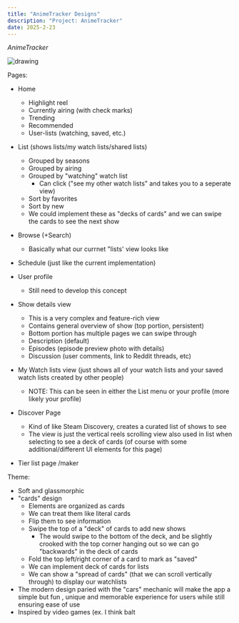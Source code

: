 ```yaml
---
title: "AnimeTracker Designs"
description: "Project: AnimeTracker"
date: 2025-2-23
---
```


*AnimeTracker*

<img src="/blog/koyomidevlogs/post-49/animetracker-designs.jpg" alt="drawing" style="max-height: 800px; width: auto">

Pages:
- Home
    -  Highlight reel
    -  Currently airing (with check marks)
    -  Trending
    -  Recommended
    -  User-lists (watching, saved, etc.)
- List (shows lists/my watch lists/shared lists)
    -  Grouped by seasons
    -  Grouped by airing
    -  Grouped by "watching" watch list
        - Can click ("see my other watch lists" and takes you to a seperate view)
    -  Sort by favorites
    -  Sort by new
    -  We could implement these as "decks of cards" and we can swipe the cards to see the next show
- Browse (+Search)
    -  Basically what our currnet "lists' view looks like
- Schedule (just like the current implementation)
- User profile
    -  Still need to develop this concept

- Show details view
    -  This is a very complex and feature-rich view
    -  Contains general overview of show (top portion, persistent)
    -  Bottom portion has multiple pages we can swipe through
    -  Description (default)
    -  Episodes (episode preview photo with details)
    -  Discussion (user comments, link to Reddit threads, etc)
- My Watch lists view (just shows all of your watch lists and your saved watch lists created by other people)
    -  NOTE: This can be seen in either the List menu or your profile (more likely your profile)
- Discover Page
    -  Kind of like Steam Discovery, creates a curated list of shows to see
    -  The view is just the vertical reels scrolling view also used in list when selecting to see a deck of cards (of course with some additional/different UI elements for this page)
- Tier list page /maker

Theme:
- Soft and glassmorphic
- "cards" design
    -  Elements are organized as cards
    -  We can treat them like literal cards
    -  Flip them to see information
    -  Swipe the top of a "deck" of cards to add new shows
        - The would swipe to the bottom of the deck, and be slightly crooked with the top corner hanging out so we can go "backwards" in the deck of cards
    -  Fold the top left/right corner of a card to mark as "saved"
    -  We can implement deck of cards for lists
    -  We can show a "spread of cards" (that we can scroll vertically through) to display our watchlists
- The modern design paried with the "cars" mechanic will make the app a simple but fun , unique and memorable experience for users while still ensuring ease of use
- Inspired by video games (ex. I think balt
